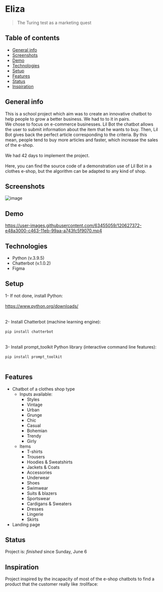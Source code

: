 # Eliza
> The Turing test as a marketing quest

## Table of contents
* [General info](#general-info)
* [Screenshots](#screenshots)
* [Demo](#demo)
* [Technologies](#technologies)
* [Setup](#setup)
* [Features](#features)
* [Status](#status)
* [Inspiration](#inspiration)

## General info
This is a school project which aim was to create an innovative chatbot to help people to grow a better business. We had to to it in pairs.
<br>We chose to focus on e-commerce businesses. Lil Bot the chatbot allows the user to submit information about the item that he wants to buy. Then, Lil Bot gives back the perfect article corresponding to the criteria. By this mean, people tend to buy more articles and faster, which increase the sales of the e-shop.
<br><br>We had 42 days to implement the project.
<br><br>Here, you can find the source code of a demonstration use of Lil Bot in a clothes e-shop, but the algorithm can be adapted to any kind of shop.

## Screenshots
![image](https://user-images.githubusercontent.com/63455059/120621081-de915080-c45d-11eb-9b8c-1caa7028fb0b.png)

## Demo

https://user-images.githubusercontent.com/63455059/120627372-e48a3000-c463-11eb-99aa-a743fc5f9070.mp4

## Technologies
* Python (v.3.9.5)
* Chatterbot (v.1.0.2)
* Figma

## Setup
1- If not done, install Python:
<br><br>
https://www.python.org/downloads/
<br><br><br>
2- Install Chatterbot (machine learning engine):
<br><br>
`pip install chatterbot`
<br><br><br>
3- Install prompt_toolkit Python library (interactive command line features):
<br><br>
`pip install prompt_toolkit`
<br><br>

## Features
* Chatbot of a clothes shop type
  - Inputs available:
    - Styles
    - Vintage
    - Urban
    - Grunge
    - Chic
    - Casual
    - Bohemian
    - Trendy
    - Girly
  - Items
    - T-shirts
    - Trousers
    - Hoodies & Sweatshirts
    - Jackets & Coats
    - Accessories
    - Underwear
    - Shoes
    - Swimwear
    - Suits & blazers
    - Sportswear
    - Cardigans & Sweaters
    - Dresses
    - Lingerie
    - Skirts
* Landing page

## Status
Project is: _finished_ since Sunday, June 6

## Inspiration
Project inspired by the incapacity of most of the e-shop chatbots to find a product that the customer really like :trollface:
